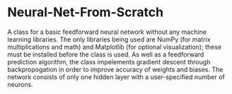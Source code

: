 # Neural-Net-From-Scratch
A class for a basic feedforward neural network without any machine learning libraries. The only libraries being used are NumPy (for matrix multiplications and math) and Matplotlib (for optional visualization); these must be installed before the class is used. As well as a feedforward prediction algorithm, the class impelements gradient descent through backpropogation in order to improve accuracy of weights and biases. The network consists of only one hidden layer with a user-specified number of neurons.
